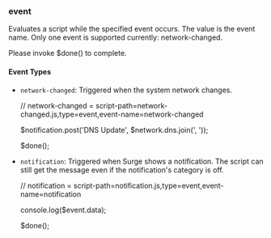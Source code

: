 ### event

Evaluates a script while the specified event occurs. The value is the event name. Only one event is supported currently: network-changed.

Please invoke $done() to complete.

#### Event Types

*   `network-changed`: Triggered when the system network changes.

    // network-changed = script-path=network-changed.js,type=event,event-name=network-changed
    
    $notification.post('DNS Update', $network.dns.join(', '));
    
    $done();
    

*   `notification`: Triggered when Surge shows a notification. The script can still get the message even if the notification's category is off.

    // notification = script-path=notification.js,type=event,event-name=notification
    
    console.log($event.data);
    
    $done();